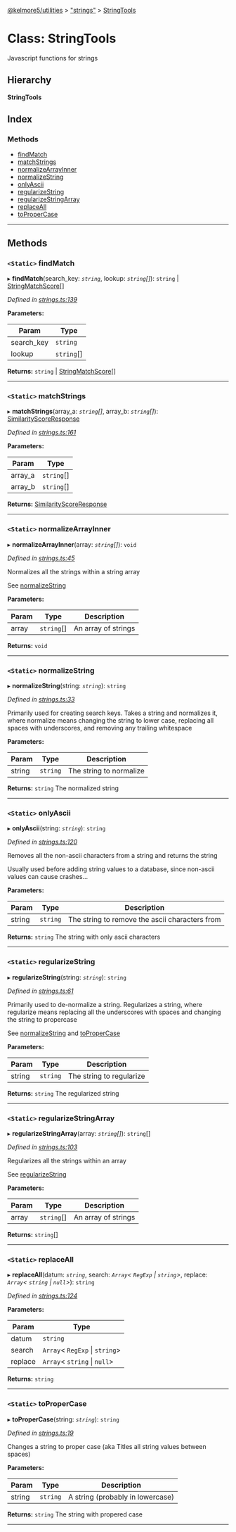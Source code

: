 [@kelmore5/utilities](../README.md) > ["strings"](../modules/_strings_.md) > [StringTools](../classes/_strings_.stringtools.md)

# Class: StringTools

Javascript functions for strings

## Hierarchy

**StringTools**

## Index

### Methods

* [findMatch](_strings_.stringtools.md#findmatch)
* [matchStrings](_strings_.stringtools.md#matchstrings)
* [normalizeArrayInner](_strings_.stringtools.md#normalizearrayinner)
* [normalizeString](_strings_.stringtools.md#normalizestring)
* [onlyAscii](_strings_.stringtools.md#onlyascii)
* [regularizeString](_strings_.stringtools.md#regularizestring)
* [regularizeStringArray](_strings_.stringtools.md#regularizestringarray)
* [replaceAll](_strings_.stringtools.md#replaceall)
* [toProperCase](_strings_.stringtools.md#topropercase)

---

## Methods

<a id="findmatch"></a>

### `<Static>` findMatch

▸ **findMatch**(search_key: *`string`*, lookup: *`string`[]*):  `string` &#124; [StringMatchScore](../interfaces/_strings_.stringmatchscore.md)[]

*Defined in [strings.ts:139](https://github.com/kelmore5/javascript-utilities/blob/c0347fb/lib/strings.ts#L139)*

**Parameters:**

| Param | Type |
| ------ | ------ |
| search_key | `string` |
| lookup | `string`[] |

**Returns:**  `string` &#124; [StringMatchScore](../interfaces/_strings_.stringmatchscore.md)[]

___
<a id="matchstrings"></a>

### `<Static>` matchStrings

▸ **matchStrings**(array_a: *`string`[]*, array_b: *`string`[]*): [SimilarityScoreResponse](../interfaces/_strings_.similarityscoreresponse.md)

*Defined in [strings.ts:161](https://github.com/kelmore5/javascript-utilities/blob/c0347fb/lib/strings.ts#L161)*

**Parameters:**

| Param | Type |
| ------ | ------ |
| array_a | `string`[] |
| array_b | `string`[] |

**Returns:** [SimilarityScoreResponse](../interfaces/_strings_.similarityscoreresponse.md)

___
<a id="normalizearrayinner"></a>

### `<Static>` normalizeArrayInner

▸ **normalizeArrayInner**(array: *`string`[]*): `void`

*Defined in [strings.ts:45](https://github.com/kelmore5/javascript-utilities/blob/c0347fb/lib/strings.ts#L45)*

Normalizes all the strings within a string array

See [normalizeString](_strings_.stringtools.md#normalizestring)

**Parameters:**

| Param | Type | Description |
| ------ | ------ | ------ |
| array | `string`[] |  An array of strings |

**Returns:** `void`

___
<a id="normalizestring"></a>

### `<Static>` normalizeString

▸ **normalizeString**(string: *`string`*): `string`

*Defined in [strings.ts:33](https://github.com/kelmore5/javascript-utilities/blob/c0347fb/lib/strings.ts#L33)*

Primarily used for creating search keys. Takes a string and normalizes it, where normalize means changing the string to lower case, replacing all spaces with underscores, and removing any trailing whitespace

**Parameters:**

| Param | Type | Description |
| ------ | ------ | ------ |
| string | `string` |  The string to normalize |

**Returns:** `string`
The normalized string

___
<a id="onlyascii"></a>

### `<Static>` onlyAscii

▸ **onlyAscii**(string: *`string`*): `string`

*Defined in [strings.ts:120](https://github.com/kelmore5/javascript-utilities/blob/c0347fb/lib/strings.ts#L120)*

Removes all the non-ascii characters from a string and returns the string

Usually used before adding string values to a database, since non-ascii values can cause crashes...

**Parameters:**

| Param | Type | Description |
| ------ | ------ | ------ |
| string | `string` |  The string to remove the ascii characters from |

**Returns:** `string`
The string with only ascii characters

___
<a id="regularizestring"></a>

### `<Static>` regularizeString

▸ **regularizeString**(string: *`string`*): `string`

*Defined in [strings.ts:61](https://github.com/kelmore5/javascript-utilities/blob/c0347fb/lib/strings.ts#L61)*

Primarily used to de-normalize a string. Regularizes a string, where regularize means replacing all the underscores with spaces and changing the string to propercase

See [normalizeString](_strings_.stringtools.md#normalizestring) and [toProperCase](_strings_.stringtools.md#topropercase)

**Parameters:**

| Param | Type | Description |
| ------ | ------ | ------ |
| string | `string` |  The string to regularize |

**Returns:** `string`
The regularized string

___
<a id="regularizestringarray"></a>

### `<Static>` regularizeStringArray

▸ **regularizeStringArray**(array: *`string`[]*): `string`[]

*Defined in [strings.ts:103](https://github.com/kelmore5/javascript-utilities/blob/c0347fb/lib/strings.ts#L103)*

Regularizes all the strings within an array

See [regularizeString](_strings_.stringtools.md#regularizestring)

**Parameters:**

| Param | Type | Description |
| ------ | ------ | ------ |
| array | `string`[] |  An array of strings |

**Returns:** `string`[]

___
<a id="replaceall"></a>

### `<Static>` replaceAll

▸ **replaceAll**(datum: *`string`*, search: *`Array`< `RegExp` &#124; `string`>*, replace: *`Array`< `string` &#124; `null`>*): `string`

*Defined in [strings.ts:124](https://github.com/kelmore5/javascript-utilities/blob/c0347fb/lib/strings.ts#L124)*

**Parameters:**

| Param | Type |
| ------ | ------ |
| datum | `string` |
| search | `Array`< `RegExp` &#124; `string`> |
| replace | `Array`< `string` &#124; `null`> |

**Returns:** `string`

___
<a id="topropercase"></a>

### `<Static>` toProperCase

▸ **toProperCase**(string: *`string`*): `string`

*Defined in [strings.ts:19](https://github.com/kelmore5/javascript-utilities/blob/c0347fb/lib/strings.ts#L19)*

Changes a string to proper case (aka Titles all string values between spaces)

**Parameters:**

| Param | Type | Description |
| ------ | ------ | ------ |
| string | `string` |  A string (probably in lowercase) |

**Returns:** `string`
The string with propered case

___

